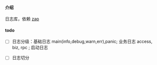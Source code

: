 #### 介绍

日志库，依赖 [zap](https://github.com/uber-go/zap)

#### todo

- [ ] 日志分级：基础日志 main(info,debug,warn,err),panic;  业务日志 access, biz, rpc ; 启动日志
- [ ] 日志切分

